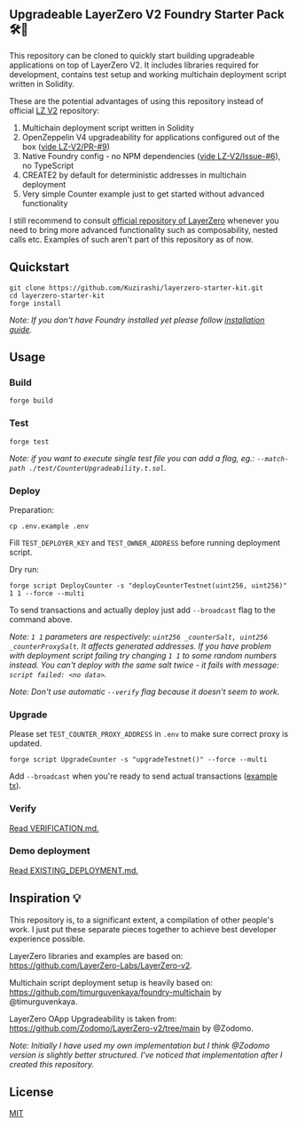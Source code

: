 ## Upgradeable LayerZero V2 Foundry Starter Pack 🛠️🚀

This repository can be cloned to quickly start building upgradeable applications on top of LayerZero V2. It includes libraries required for development, contains test setup and working multichain deployment script written in Solidity.

These are the potential advantages of using this repository instead of official [LZ V2](https://github.com/LayerZero-Labs/LayerZero-v2) repository:
1. Multichain deployment script written in Solidity
2. OpenZeppelin V4 upgradeability for applications configured out of the box ([vide LZ-V2/PR-#9](https://github.com/LayerZero-Labs/LayerZero-v2/pull/9))
3. Native Foundry config - no NPM dependencies ([vide LZ-V2/Issue-#6](https://github.com/LayerZero-Labs/LayerZero-v2/issues/6)), no TypeScript
4. CREATE2 by default for deterministic addresses in multichain deployment
5. Very simple Counter example just to get started without advanced functionality

I still recommend to consult [official repository of LayerZero](https://github.com/LayerZero-Labs/LayerZero-v2) whenever you need to bring more advanced functionality such as composability, nested calls etc. Examples of such aren't part of this repository as of now.

## Quickstart

```
git clone https://github.com/Kuzirashi/layerzero-starter-kit.git
cd layerzero-starter-kit
forge install
```

*Note: If you don't have Foundry installed yet please follow [installation guide](https://book.getfoundry.sh/getting-started/installation).*

## Usage

### Build

```shell
forge build
```

### Test

```shell
forge test
```

*Note: if you want to execute single test file you can add a flag, eg.: `--match-path ./test/CounterUpgradeability.t.sol`.*

### Deploy

Preparation:
```
cp .env.example .env
```

Fill `TEST_DEPLOYER_KEY` and `TEST_OWNER_ADDRESS` before running deployment script.

Dry run:

```shell
forge script DeployCounter -s "deployCounterTestnet(uint256, uint256)" 1 1 --force --multi
```

To send transactions and actually deploy just add `--broadcast` flag to the command above.

*Note: `1 1` parameters are respectively: `uint256 _counterSalt, uint256 _counterProxySalt`. It affects generated addresses. If you have problem with deployment script failing try changing `1 1` to some random numbers instead. You can't deploy with the same salt twice - it fails with message: `script failed: <no data>`.*

*Note: Don't use automatic `--verify` flag because it doesn't seem to work.*

### Upgrade

Please set `TEST_COUNTER_PROXY_ADDRESS` in `.env` to make sure correct proxy is updated.

```
forge script UpgradeCounter -s "upgradeTestnet()" --force --multi
```

Add `--broadcast` when you're ready to send actual transactions ([example tx](https://sepolia.etherscan.io/tx/0xea00205afe187a984676c68e50d59b5493be72cd1204a7e424ffccdc7c80e1fa)).

### Verify

[Read VERIFICATION.md.](./VERIFICATION.md)

### Demo deployment

[Read EXISTING_DEPLOYMENT.md.](./EXISTING_DEPLOYMENT.md)

## Inspiration 💡

This repository is, to a significant extent, a compilation of other people's work. I just put these separate pieces together to achieve best developer experience possible.

LayerZero libraries and examples are based on: https://github.com/LayerZero-Labs/LayerZero-v2.

Multichain script deployment setup is heavily based on: https://github.com/timurguvenkaya/foundry-multichain by @timurguvenkaya.

LayerZero OApp Upgradeability is taken from: https://github.com/Zodomo/LayerZero-v2/tree/main by @Zodomo.

*Note: Initially I have used my own implementation but I think @Zodomo version is slightly better structured. I've noticed that implementation after I created this repository.*

## License

[MIT](./LICENSE.md)
